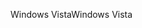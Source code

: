 <span data-ttu-id="69e0f-101">Windows Vista</span><span class="sxs-lookup"><span data-stu-id="69e0f-101">Windows Vista</span></span>